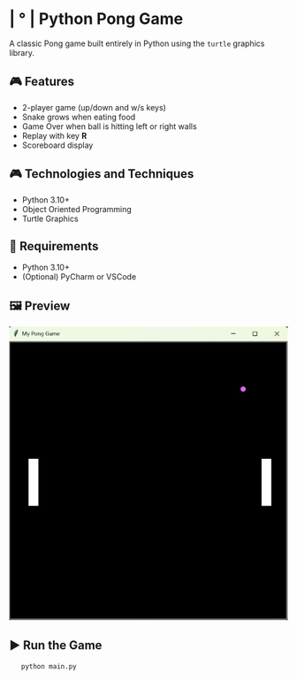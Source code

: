 # | °  | Python Pong Game

A classic Pong game built entirely in Python using the `turtle` graphics library.

## 🎮 Features
- 2-player game (up/down and w/s keys)
- Snake grows when eating food
- Game Over when ball is hitting left or right walls
- Replay with key **R**
- Scoreboard display

## 🎮 Technologies and Techniques
- Python 3.10+
- Object Oriented Programming
- Turtle Graphics

## 🧰 Requirements
- Python 3.10+
- (Optional) PyCharm or VSCode

## 🖼️ Preview
![Game Preview](./images/pong_game.jpg)

## ▶️ Run the Game

```bash
   python main.py